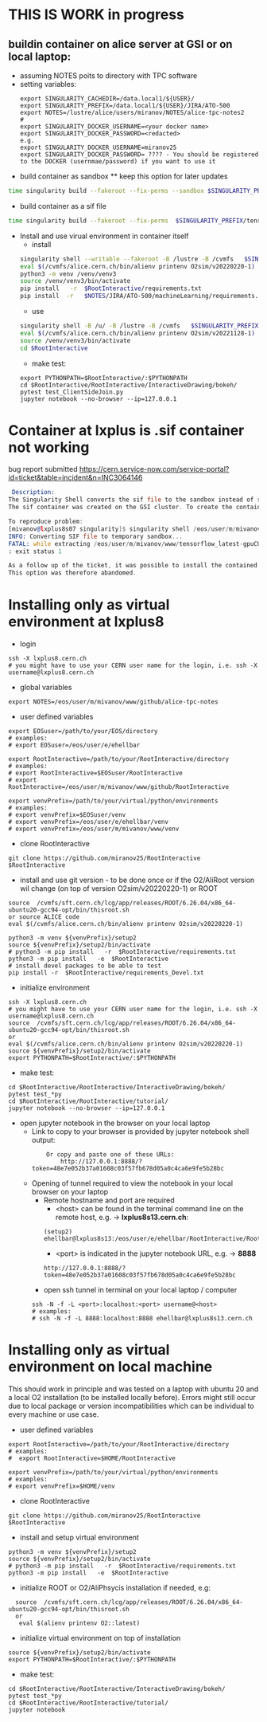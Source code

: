 # THIS IS WORK in progress

## buildin container on alice server at GSI or on local laptop:
* assuming NOTES poits to directory with TPC software
* setting variables:
    ```
    export SINGULARITY_CACHEDIR=/data.local1/${USER}/
    export SINGULARITY_PREFIX=/data.local1/${USER}/JIRA/ATO-500
    export NOTES=/lustre/alice/users/miranov/NOTES/alice-tpc-notes2
    #
    export SINGULARITY_DOCKER_USERNAME=<your docker name>
    export SINGULARITY_DOCKER_PASSWORD=<redacted>
    e.g.
    export SINGULARITY_DOCKER_USERNAME=miranov25
    export SINGULARITY_DOCKER_PASSWORD= ???? - You should be registered to the DOCKER (usernmae/password) if you want to use it
    ```
* build container as sandbox
** keep this option for later updates
```sh
time singularity build --fakeroot --fix-perms --sandbox $SINGULARITY_PREFIX/tensorflow_latest-gpuCUDALight $NOTES/JIRA/ATO-500/machineLearning/tensorflow_latest-gpu_CUDA.def
```
* build container as a sif file
```sh
time singularity build --fakeroot --fix-perms  $SINGULARITY_PREFIX/tensorflow_latest-gpuCUDALight.sif $SINGULARITY_PREFIX/tensorflow_latest-gpuCUDALight
```

* Install and use virual environment in container itself
  * install
  ```sh
  singularity shell --writable --fakeroot -B /lustre -B /cvmfs   $SINGULARITY_PREFIX/tensorflow_latest-gpuCUDALight
  eval $(/cvmfs/alice.cern.ch/bin/alienv printenv O2sim/v20220220-1)
  python3 -m venv /venv/venv3
  source /venv/venv3/bin/activate
  pip install   -r  $RootInteractive/requirements.txt
  pip install  -r   $NOTES/JIRA/ATO-500/machineLearning/requirements.txt
  ```
  * use
  ```sh
  singularity shell -B /u/ -B /lustre -B /cvmfs   $SINGULARITY_PREFIX/tensorflow_latest-gpuCUDALight
  eval $(/cvmfs/alice.cern.ch/bin/alienv printenv O2sim/v20221128-1)
  source /venv/venv3/bin/activate
  cd $RootInteractive
  ```
  * make test:
  ```shell
  export PYTHONPATH=$RootInteractive/:$PYTHONPATH
  cd $RootInteractive/RootInteractive/InteractiveDrawing/bokeh/
  pytest test_ClientSideJoin.py
  jupyter notebook --no-browser --ip=127.0.0.1
  ```

# Container at lxplus  is .sif container not working

bug report submitted https://cern.service-now.com/service-portal?id=ticket&table=incident&n=INC3064146
```asm
 Description:
The Singularity Shell converts the sif file to the sandbox instead of starting. Later it fails.
The sif container was created on the GSI cluster. To create the container at CERn, it is not clear how to get the fakeroot criteria.

To reproduce problem:
[mivanov@lxplus8s07 singularity]$ singularity shell /eos/user/m/mivanov/www/tensorflow_latest-gpuCUDA.sif
INFO: Converting SIF file to temporary sandbox...
FATAL: while extracting /eos/user/m/mivanov/www/tensorflow_latest-gpuCUDA.sif: root filesystem extraction failed: extract command failed: ERROR : Failed to create user namespace: maximum number of user namespaces exceeded, check /proc/sys/user/max_user_namespaces
: exit status 1

As a follow up of the ticket, it was possible to install the contained from the "sandbox" but this is very slow from EOS.
This option was therefore abandomed.


```

# Installing only as virtual environment at lxplus8
* login
```shell
ssh -X lxplus8.cern.ch
# you might have to use your CERN user name for the login, i.e. ssh -X username@lxplus8.cern.ch
```

* global variables
```shell
export NOTES=/eos/user/m/mivanov/www/github/alice-tpc-notes
```

* user defined variables
```shell
export EOSuser=/path/to/your/EOS/directory
# examples:
# export EOSuser=/eos/user/e/ehellbar

export RootInteractive=/path/to/your/RootInteractive/directory
# examples:
# export RootInteractive=$EOSuser/RootInteractive
# export RootInteractive=/eos/user/m/mivanov/www/github/RootInteractive

export venvPrefix=/path/to/your/virtual/python/environments
# examples:
# export venvPrefix=$EOSuser/venv
# export venvPrefix=/eos/user/e/ehellbar/venv
# export venvPrefix=/eos/user/m/mivanov/www/venv
```

* clone RootInteractive
```shell
git clone https://github.com/miranov25/RootInteractive $RootInteractive
```

* install and use git version  - to be done once or if the O2/AliRoot version wil change (on top of version O2sim/v20220220-1) or ROOT
```shell
source  /cvmfs/sft.cern.ch/lcg/app/releases/ROOT/6.26.04/x86_64-ubuntu20-gcc94-opt/bin/thisroot.sh 
or source ALICE code
eval $(/cvmfs/alice.cern.ch/bin/alienv printenv O2sim/v20220220-1)

python3 -m venv ${venvPrefix}/setup2
source ${venvPrefix}/setup2/bin/activate
# python3 -m pip install   -r  $RootInteractive/requirements.txt
python3 -m pip install   -e  $RootInteractive
# install devel packages to be able to test 
pip install -r  $RootInteractive/requirements_Devel.txt
```

* initialize environment
```shell
ssh -X lxplus8.cern.ch
# you might have to use your CERN user name for the login, i.e. ssh -X username@lxplus8.cern.ch
source  /cvmfs/sft.cern.ch/lcg/app/releases/ROOT/6.26.04/x86_64-ubuntu20-gcc94-opt/bin/thisroot.sh 
or 
eval $(/cvmfs/alice.cern.ch/bin/alienv printenv O2sim/v20220220-1)
source ${venvPrefix}/setup2/bin/activate
export PYTHONPATH=$RootInteractive/:$PYTHONPATH
```

* make test:
```shell
cd $RootInteractive/RootInteractive/InteractiveDrawing/bokeh/
pytest test_*py
cd $RootInteractive/RootInteractive/tutorial/
jupyter notebook --no-browser --ip=127.0.0.1
```

* open jupyter notebook in the browser on your local laptop
  * Link to copy to your browser is provided by jupyter notebook shell output:
    ```shell
        Or copy and paste one of these URLs:
            http://127.0.0.1:8888/?token=48e7e052b37a01608c03f57fb678d05a0c4ca6e9fe5b28bc
    ```
  * Opening of tunnel required to view the notebook in your local browser on your laptop
    * Remote hostname and port are required
      * \<host\> can be found in the terminal command line on the remote host, e.g. -> **lxplus8s13.cern.ch**:
      ```shell
      (setup2) ehellbar@lxplus8s13:/eos/user/e/ehellbar/RootInteractive/RootInteractive/tutorial$
      ```
      * \<port\> is indicated in the jupyter notebook URL, e.g. -> **8888**
      ```shell
      http://127.0.0.1:8888/?token=48e7e052b37a01608c03f57fb678d05a0c4ca6e9fe5b28bc
      ```
    * open ssh tunnel in terminal on your local laptop / computer
    ```shell
    ssh -N -f -L <port>:localhost:<port> username@<host>
    # examples:
    # ssh -N -f -L 8888:localhost:8888 ehellbar@lxplus8s13.cern.ch
    ```

# Installing only as virtual environment on local machine
This should work in principle and was tested on a laptop with ubuntu 20 and a local O2 installation (to be installed locally before). Errors might still occur due to local package or version incompatibilities which can be individual to every machine or use case.

* user defined variables
```shell
export RootInteractive=/path/to/your/RootInteractive/directory
# examples:
#  export RootInteractive=$HOME/RootInteractive

export venvPrefix=/path/to/your/virtual/python/environments
# examples:
# export venvPrefix=$HOME/venv
```

* clone RootInteractive
```shell
git clone https://github.com/miranov25/RootInteractive $RootInteractive
```

* install and setup virtual environment
```shell
python3 -m venv ${venvPrefix}/setup2
source ${venvPrefix}/setup2/bin/activate
# python3 -m pip install   -r  $RootInteractive/requirements.txt
python3 -m pip install   -e  $RootInteractive
```

* initialize  ROOT or O2/AliPhsycis installation if needed, e.g: 
```shell
  source  /cvmfs/sft.cern.ch/lcg/app/releases/ROOT/6.26.04/x86_64-ubuntu20-gcc94-opt/bin/thisroot.sh 
  or
   eval $(alienv printenv O2::latest)
```

* initialize virtual environment on top of installation
```shell
source ${venvPrefix}/setup2/bin/activate
export PYTHONPATH=$RootInteractive/:$PYTHONPATH
```

* make test:
```shell
cd $RootInteractive/RootInteractive/InteractiveDrawing/bokeh/
pytest test_*py
cd $RootInteractive/RootInteractive/tutorial/
jupyter notebook
```